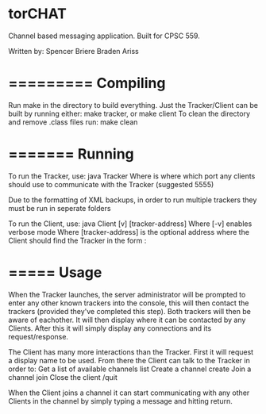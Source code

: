 # torCHAT
Channel based messaging application. Built for CPSC 559.

Written by:
	Spencer Briere
	Braden Ariss

=========
Compiling
=========
Run make in the directory to build everything.
Just the Tracker/Client can be built by running either:
	make tracker, or
	make client
To clean the directory and remove .class files run:
	make clean

=======
Running
=======
To run the Tracker, use:
	java Tracker <port>
Where <port> is where which port any clients should use to communicate with the Tracker (suggested 5555)

Due to the formatting of XML backups, in order to run multiple trackers they must be run in seperate folders

To run the Client, use:
	java Client [v] [tracker-address]
Where [-v] enables verbose mode
Where [tracker-address] is the optional address where the Client should find the Tracker in the form <ip>:<port>

=====
Usage
=====
When the Tracker launches, the server administrator will be prompted to enter any other known trackers into the console, this will then contact the trackers (provided they've completed this step). Both trackers will then be aware of eachother. It will then display where it can be contacted by any Clients. After this it will simply display any connections and its request/response.

The Client has many more interactions than the Tracker. First it will request a display name to be used. From there the Client can talk to the Tracker in order to:
	Get a list of available channels
		list
	Create a channel
		create <channel-name>
	Join a channel
		join <channel-name>
	Close the client
		/quit

When the Client joins a channel it can start communicating with any other Clients in the channel by simply typing a message and hitting return.

